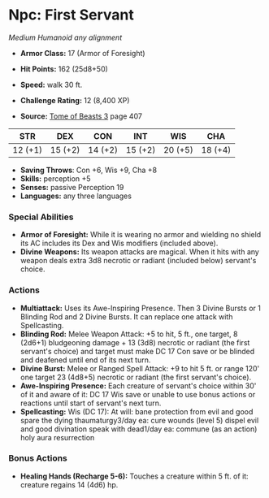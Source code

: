 # Npc: First Servant

*Medium* *Humanoid* *any alignment*

- **Armor Class:** 17 (Armor of Foresight)
- **Hit Points:** 162 (25d8+50)
- **Speed:** walk 30 ft.

- **Challenge Rating:** 12 (8,400 XP)
- **Source:** [Tome of Beasts 3](https://koboldpress.com/kpstore/product/tome-of-beasts-3-for-5th-edition/) page 407

| STR | DEX | CON | INT | WIS | CHA |
| --- | --- | --- | --- | --- | --- |
| 12 (+1) | 15 (+2) | 14 (+2) | 15 (+2) | 20 (+5) | 18 (+4) |

- **Saving Throws**: Con +6, Wis +9, Cha +8
- **Skills:** perception +5
- **Senses:** passive Perception 19
- **Languages:** any three languages

### Special Abilities

- **Armor of Foresight:** While it is wearing no armor and wielding no shield its AC includes its Dex and Wis modifiers (included above).
- **Divine Weapons:** Its weapon attacks are magical. When it hits with any weapon deals extra 3d8 necrotic or radiant (included below) servant's choice.

### Actions

- **Multiattack:** Uses its Awe-Inspiring Presence. Then 3 Divine Bursts or 1 Blinding Rod and 2 Divine Bursts. It can replace one attack with Spellcasting.
- **Blinding Rod:** Melee Weapon Attack: +5 to hit, 5 ft., one target, 8 (2d6+1) bludgeoning damage + 13 (3d8) necrotic or radiant (the first servant's choice) and target must make DC 17 Con save or be blinded and deafened until end of its next turn.
- **Divine Burst:** Melee or Ranged Spell Attack: +9 to hit 5 ft. or range 120' one target 23 (4d8+5) necrotic or radiant (the first servant's choice).
- **Awe-Inspiring Presence:** Each creature of servant's choice within 30' of it and aware of it: DC 17 Wis save or unable to use bonus actions or reactions until start of servant's next turn.
- **Spellcasting:** Wis (DC 17): At will: bane protection from evil and good spare the dying thaumaturgy3/day ea: cure wounds (level 5) dispel evil and good divination speak with dead1/day ea: commune (as an action) holy aura resurrection

### Bonus Actions

- **Healing Hands (Recharge 5-6):** Touches a creature within 5 ft. of it: creature regains 14 (4d6) hp.


